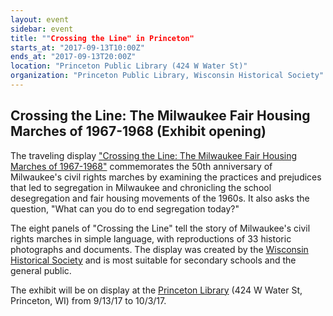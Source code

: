 ```yaml
---
layout: event
sidebar: event
title: ""Crossing the Line" in Princeton"
starts_at: "2017-09-13T10:00Z"
ends_at: "2017-09-13T20:00Z"
location: "Princeton Public Library (424 W Water St)"
organization: "Princeton Public Library, Wisconsin Historical Society"
---
```


## Crossing the Line: The Milwaukee Fair Housing Marches of 1967-1968 (Exhibit opening)

The traveling display ["Crossing the Line: The Milwaukee Fair Housing Marches of 1967-1968"](https://www.wisconsinhistory.org/calendar/series/43/crossing-the-line) commemorates the 50th anniversary of Milwaukee's civil rights marches by examining the practices and prejudices that led to segregation in Milwaukee and chronicling the school desegregation and fair housing movements of the 1960s. It also asks the question, "What can you do to end segregation today?"
 
The eight panels of "Crossing the Line" tell the story of Milwaukee's civil rights marches in simple language, with reproductions of 33 historic photographs and documents. The display was created by the [Wisconsin Historical Society](https://www.wisconsinhistory.org) and is most suitable for secondary schools and the general public.

The exhibit will be on display at the [Princeton Library](https://www.princetonpublib.org) (424 W Water St, Princeton, WI) from 9/13/17 to 10/3/17.
